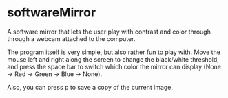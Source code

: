 softwareMirror
==============

A software mirror that lets the user play with contrast and color through through 
a webcam attached to the computer.

The program itself is very simple, but also rather fun to play with. Move the mouse left
and right along the screen to change the black/white threshold, and press the space bar
to switch which color the mirror can display (None -> Red -> Green -> Blue -> None).

Also, you can press p to save a copy of the current image.